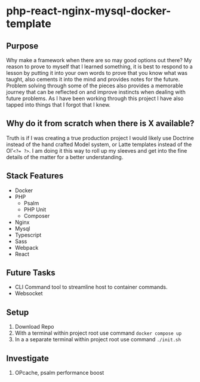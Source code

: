# php-react-nginx-mysql-docker-template

## Purpose

Why make a framework when there are so may good options out there? My reason to prove to myself that I learned something, it is best to respond to a lesson by putting it into your own words to prove that you know what was taught, also cements it into the mind and provides notes for the future. Problem solving through some of the pieces also provides a memorable journey that can be reflected on and improve instincts when dealing with future problems. As I have been working through this project I have also tapped into things that I forgot that I knew. 

## Why do it from scratch when there is X available?

Truth is if I was creating a true production project I would likely use Doctrine instead of the hand crafted Model system, or Latte templates instead of the Ol'`<?= ?>`. I am doing it this way to roll up my sleeves and get into the fine details of the matter for a better understanding.

## Stack Features
- Docker
- PHP
    - Psalm
    - PHP Unit 
    - Composer
- Nginx
- Mysql
- Typescript
- Sass
- Webpack
- React

## Future Tasks
- CLI Command tool to streamline host to container commands.
- Websocket

## Setup
1. Download Repo
1. With a terminal within project root use command `docker compose up`
1. In a a separate terminal within project root use command `./init.sh`

## Investigate
1. OPcache, psalm performance boost
